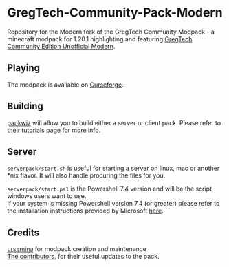 # GregTech-Community-Pack-Modern

Repository for the Modern fork of the GregTech Community Modpack - a minecraft modpack for 1.20.1 highlighting and featuring [GregTech Community Edition Unofficial Modern](https://github.com/GregTechCEu/GregTech-Modern).

## Playing

The modpack is available on [Curseforge](https://legacy.curseforge.com/minecraft/modpacks/gregtech-community-pack-modern).

## Building

[packwiz](https://packwiz.infra.link/) will allow you to build either a server or client pack.
Please refer to their tutorials page for more info.

## Server

`serverpack/start.sh` is useful for starting a server on linux, mac or another \*nix flavor. It will also handle procuring the files for you.

`serverpack/start.ps1` is the Powershell 7.4 version and will be the script windows users want to use.<br/>
If your system is missing Powershell version 7.4 (or greater) please refer to the installation instructions provided
by Microsoft [here](https://learn.microsoft.com/en-us/powershell/scripting/install/installing-powershell-on-windows?view=powershell-7.4).

## Credits

[ursamina](https://github.com/ursamina) for modpack creation and maintenance<br/>
[The contributors](https://github.com/GregTechCEu/GregTech-Modern-Community-Pack/graphs/contributors),
for their useful updates to the pack.
